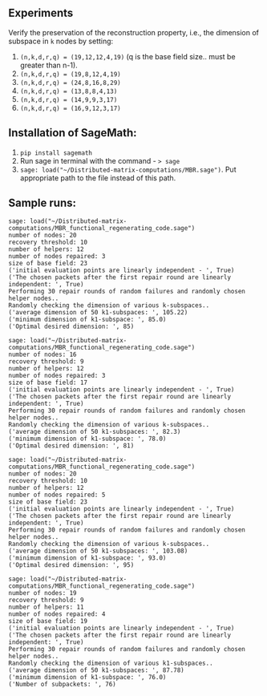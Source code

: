 ## Experiments
Verify the preservation of the reconstruction property, i.e., the dimension of subspace in `k` nodes by setting:
1. ```(n,k,d,r,q) = (19,12,12,4,19)``` (q is the base field size.. must be greater than n-1).
2. ``` (n,k,d,r,q) = (19,8,12,4,19) ```
3. ``` (n,k,d,r,q) = (24,8,16,8,29) ```
4. ``` (n,k,d,r,q) = (13,8,8,4,13) ```
5. ``` (n,k,d,r,q) = (14,9,9,3,17) ```
6. ``` (n,k,d,r,q) = (16,9,12,3,17) ```

## Installation of SageMath:
1. ``` pip install sagemath ```
2. Run sage in terminal with the command - ```> sage ```
3. ``` sage: load("~/Distributed-matrix-computations/MBR.sage") ```. Put appropriate path to the file instead of this path.  

## Sample runs:
 ```
 sage: load("~/Distributed-matrix-computations/MBR_functional_regenerating_code.sage")
number of nodes: 20
recovery threshold: 10
number of helpers: 12
number of nodes repaired: 3
size of base field: 23
('initial evaluation points are linearly independent - ', True)
('The chosen packets after the first repair round are linearly independent: ', True)
Performing 30 repair rounds of random failures and randomly chosen helper nodes..
Randomly checking the dimension of various k-subspaces..
('average dimension of 50 k1-subspaces: ', 105.22)
('minimum dimension of k1-subspace: ', 85.0)
('Optimal desired dimension: ', 85)
```
```
sage: load("~/Distributed-matrix-computations/MBR_functional_regenerating_code.sage")
number of nodes: 16
recovery threshold: 9
number of helpers: 12
number of nodes repaired: 3
size of base field: 17
('initial evaluation points are linearly independent - ', True)
('The chosen packets after the first repair round are linearly independent: ', True)
Performing 30 repair rounds of random failures and randomly chosen helper nodes..
Randomly checking the dimension of various k-subspaces..
('average dimension of 50 k1-subspaces: ', 82.3)
('minimum dimension of k1-subspace: ', 78.0)
('Optimal desired dimension: ', 81)
```
```
sage: load("~/Distributed-matrix-computations/MBR_functional_regenerating_code.sage")
number of nodes: 20
recovery threshold: 10
number of helpers: 12
number of nodes repaired: 5
size of base field: 23
('initial evaluation points are linearly independent - ', True)
('The chosen packets after the first repair round are linearly independent: ', True)
Performing 30 repair rounds of random failures and randomly chosen helper nodes..
Randomly checking the dimension of various k-subspaces..
('average dimension of 50 k1-subspaces: ', 103.08)
('minimum dimension of k1-subspace: ', 93.0)
('Optimal desired dimension: ', 95)
```
```
sage: load("~/Distributed-matrix-computations/MBR_functional_regenerating_code.sage")
number of nodes: 19
recovery threshold: 9
number of helpers: 11
number of nodes repaired: 4
size of base field: 19
('initial evaluation points are linearly independent - ', True)
('The chosen packets after the first repair round are linearly independent: ', True)
Performing 30 repair rounds of random failures and randomly chosen helper nodes..
Randomly checking the dimension of various k1-subspaces..
('average dimension of 50 k1-subspaces: ', 87.78)
('minimum dimension of k1-subspace: ', 76.0)
('Number of subpackets: ', 76)
```
